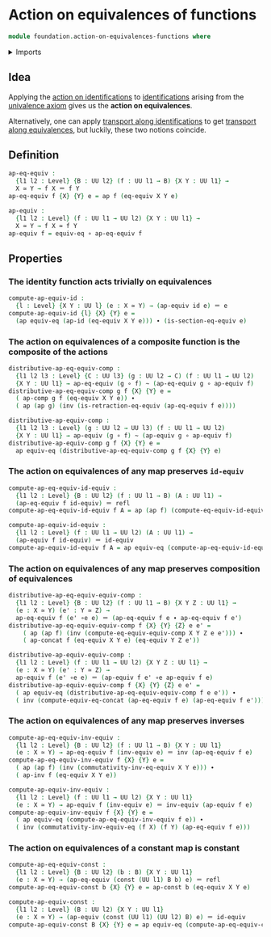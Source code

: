 # Action on equivalences of functions

```agda
module foundation.action-on-equivalences-functions where
```

<details><summary>Imports</summary>

```agda
open import foundation.action-on-identifications-functions
open import foundation.equivalences
open import foundation.univalence
open import foundation.universe-levels

open import foundation-core.constant-maps
open import foundation-core.function-types
open import foundation-core.homotopies
open import foundation-core.identity-types
```

</details>

## Idea

Applying the
[action on identifications](foundation.action-on-identifications-functions.md)
to [identifications](foundation-core.identity-types.md) arising from the
[univalence axiom](foundation.univalence.md) gives us the **action on
equivalences**.

Alternatively, one can apply
[transport along identifications](foundation-core.transport-along-identifications.md)
to get
[transport along equivalences](foundation.transport-along-equivalences.md), but
luckily, these two notions coincide.

## Definition

```agda
ap-eq-equiv :
  {l1 l2 : Level} {B : UU l2} (f : UU l1 → B) {X Y : UU l1} →
  X ≃ Y → f X ＝ f Y
ap-eq-equiv f {X} {Y} e = ap f (eq-equiv X Y e)

ap-equiv :
  {l1 l2 : Level} (f : UU l1 → UU l2) {X Y : UU l1} →
  X ≃ Y → f X ≃ f Y
ap-equiv f = equiv-eq ∘ ap-eq-equiv f
```

## Properties

### The identity function acts trivially on equivalences

```agda
compute-ap-equiv-id :
  {l : Level} {X Y : UU l} (e : X ≃ Y) → (ap-equiv id e) ＝ e
compute-ap-equiv-id {l} {X} {Y} e =
  (ap equiv-eq (ap-id (eq-equiv X Y e))) ∙ (is-section-eq-equiv e)
```

### The action on equivalences of a composite function is the composite of the actions

```agda
distributive-ap-eq-equiv-comp :
  {l1 l2 l3 : Level} {C : UU l3} (g : UU l2 → C) (f : UU l1 → UU l2)
  {X Y : UU l1} → ap-eq-equiv (g ∘ f) ~ (ap-eq-equiv g ∘ ap-equiv f)
distributive-ap-eq-equiv-comp g f {X} {Y} e =
  ( ap-comp g f (eq-equiv X Y e)) ∙
  ( ap (ap g) (inv (is-retraction-eq-equiv (ap-eq-equiv f e))))

distributive-ap-equiv-comp :
  {l1 l2 l3 : Level} (g : UU l2 → UU l3) (f : UU l1 → UU l2)
  {X Y : UU l1} → ap-equiv (g ∘ f) ~ (ap-equiv g ∘ ap-equiv f)
distributive-ap-equiv-comp g f {X} {Y} e =
  ap equiv-eq (distributive-ap-eq-equiv-comp g f {X} {Y} e)
```

### The action on equivalences of any map preserves `id-equiv`

```agda
compute-ap-eq-equiv-id-equiv :
  {l1 l2 : Level} {B : UU l2} (f : UU l1 → B) (A : UU l1) →
  (ap-eq-equiv f id-equiv) ＝ refl
compute-ap-eq-equiv-id-equiv f A = ap (ap f) (compute-eq-equiv-id-equiv A)

compute-ap-equiv-id-equiv :
  {l1 l2 : Level} (f : UU l1 → UU l2) (A : UU l1) →
  (ap-equiv f id-equiv) ＝ id-equiv
compute-ap-equiv-id-equiv f A = ap equiv-eq (compute-ap-eq-equiv-id-equiv f A)
```

### The action on equivalences of any map preserves composition of equivalences

```agda
distributive-ap-eq-equiv-equiv-comp :
  {l1 l2 : Level} {B : UU l2} (f : UU l1 → B) {X Y Z : UU l1} →
  (e : X ≃ Y) (e' : Y ≃ Z) →
  ap-eq-equiv f (e' ∘e e) ＝ (ap-eq-equiv f e ∙ ap-eq-equiv f e')
distributive-ap-eq-equiv-equiv-comp f {X} {Y} {Z} e e' =
    ( ap (ap f) (inv (compute-eq-equiv-equiv-comp X Y Z e e'))) ∙
    ( ap-concat f (eq-equiv X Y e) (eq-equiv Y Z e'))

distributive-ap-equiv-equiv-comp :
  {l1 l2 : Level} (f : UU l1 → UU l2) {X Y Z : UU l1} →
  (e : X ≃ Y) (e' : Y ≃ Z) →
  ap-equiv f (e' ∘e e) ＝ (ap-equiv f e' ∘e ap-equiv f e)
distributive-ap-equiv-equiv-comp f {X} {Y} {Z} e e' =
  ( ap equiv-eq (distributive-ap-eq-equiv-equiv-comp f e e')) ∙
  ( inv (compute-equiv-eq-concat (ap-eq-equiv f e) (ap-eq-equiv f e')))
```

### The action on equivalences of any map preserves inverses

```agda
compute-ap-eq-equiv-inv-equiv :
  {l1 l2 : Level} {B : UU l2} (f : UU l1 → B) {X Y : UU l1}
  (e : X ≃ Y) → ap-eq-equiv f (inv-equiv e) ＝ inv (ap-eq-equiv f e)
compute-ap-eq-equiv-inv-equiv f {X} {Y} e =
  ( ap (ap f) (inv (commutativity-inv-eq-equiv X Y e))) ∙
  ( ap-inv f (eq-equiv X Y e))

compute-ap-equiv-inv-equiv :
  {l1 l2 : Level} (f : UU l1 → UU l2) {X Y : UU l1}
  (e : X ≃ Y) → ap-equiv f (inv-equiv e) ＝ inv-equiv (ap-equiv f e)
compute-ap-equiv-inv-equiv f {X} {Y} e =
  ( ap equiv-eq (compute-ap-eq-equiv-inv-equiv f e)) ∙
  ( inv (commutativity-inv-equiv-eq (f X) (f Y) (ap-eq-equiv f e)))
```

### The action on equivalences of a constant map is constant

```agda
compute-ap-eq-equiv-const :
  {l1 l2 : Level} {B : UU l2} (b : B) {X Y : UU l1}
  (e : X ≃ Y) → (ap-eq-equiv (const (UU l1) B b) e) ＝ refl
compute-ap-eq-equiv-const b {X} {Y} e = ap-const b (eq-equiv X Y e)

compute-ap-equiv-const :
  {l1 l2 : Level} (B : UU l2) {X Y : UU l1}
  (e : X ≃ Y) → (ap-equiv (const (UU l1) (UU l2) B) e) ＝ id-equiv
compute-ap-equiv-const B {X} {Y} e = ap equiv-eq (compute-ap-eq-equiv-const B e)
```

